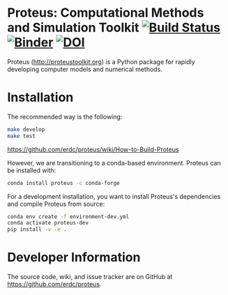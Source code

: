 # Proteus: Computational Methods and Simulation Toolkit [![Build Status](https://travis-ci.com/erdc/proteus.svg?branch=master)](https://travis-ci.com/erdc/proteus) [![Binder](https://mybinder.org/badge_logo.svg)](https://mybinder.org/v2/gh/erdc/training_proteus/master?filepath=index.ipynb)  [![DOI](https://zenodo.org/badge/2212385.svg)](https://zenodo.org/badge/latestdoi/2212385)


Proteus (http://proteustoolkit.org) is a Python package for
rapidly developing computer models and numerical methods.

# Installation

The recommended way is the following:

```bash
make develop
make test
```
https://github.com/erdc/proteus/wiki/How-to-Build-Proteus

However, we are transitioning to a conda-based environment. Proteus can be installed with:

```bash
conda install proteus -c conda-forge
```

For a development installation, you want to install Proteus's dependencies and compile Proteus from source:

```bash
conda env create -f environment-dev.yml
conda activate proteus-dev
pip install -v -e .
```

# Developer Information

The source code, wiki, and issue tracker are on GitHub at
https://github.com/erdc/proteus.
